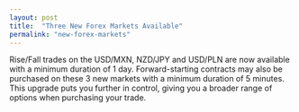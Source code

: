 ```yaml
---
layout: post
title:  "Three New Forex Markets Available"
permalink: "new-forex-markets"
---
```

Rise/Fall trades on the USD/MXN, NZD/JPY and USD/PLN are now available with a minimum duration of 1 day. Forward-starting contracts may also be purchased on these 3 new markets with a minimum duration of 5 minutes. This upgrade puts you further in control, giving you a broader range of options when purchasing your trade.
